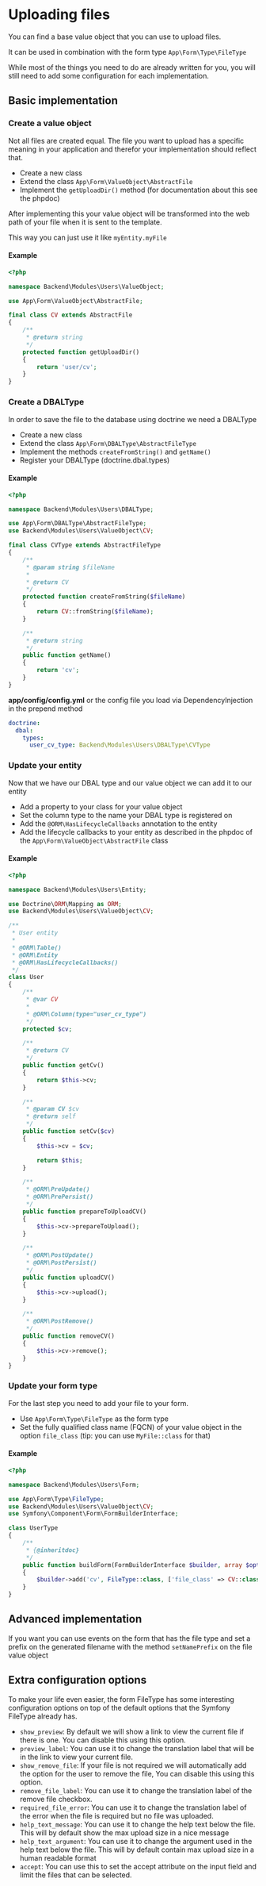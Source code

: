 # Uploading files

You can find a base value object that you can use to upload files.

It can be used in combination with the form type `App\Form\Type\FileType`

While most of the things you need to do are already written for you, you will still need to add some configuration for each implementation.

## Basic implementation

### Create a value object

Not all files are created equal. The file you want to upload has a specific meaning in your application and therefor your implementation should reflect that.

* Create a new class
* Extend the class `App\Form\ValueObject\AbstractFile`
* Implement the `getUploadDir()` method (for documentation about this see the phpdoc)

After implementing this your value object will be transformed into the web path of your file when it is sent to the template.

This way you can just use it like `myEntity.myFile`

#### Example

```php
<?php

namespace Backend\Modules\Users\ValueObject;

use App\Form\ValueObject\AbstractFile;

final class CV extends AbstractFile
{
    /**
     * @return string
     */
    protected function getUploadDir()
    {
        return 'user/cv';
    }
}
```

### Create a DBALType

In order to save the file to the database using doctrine we need a DBALType

* Create a new class
* Extend the class `App\Form\DBALType\AbstractFileType`
* Implement the methods `createFromString()` and `getName()`
* Register your DBALType (doctrine.dbal.types)

#### Example

```php
<?php

namespace Backend\Modules\Users\DBALType;

use App\Form\DBALType\AbstractFileType;
use Backend\Modules\Users\ValueObject\CV;

final class CVType extends AbstractFileType
{
    /**
     * @param string $fileName
     *
     * @return CV
     */
    protected function createFromString($fileName)
    {
        return CV::fromString($fileName);
    }

    /**
     * @return string
     */
    public function getName()
    {
        return 'cv';
    }
}
```

**app/config/config.yml** or the config file you load via DependencyInjection in the prepend method

```yaml
doctrine:
  dbal:
    types:
      user_cv_type: Backend\Modules\Users\DBALType\CVType
```

### Update your entity

Now that we have our DBAL type and our value object we can add it to our entity

* Add a property to your class for your value object
* Set the column type to the name your DBAL type is registered on
* Add the `@ORM\HasLifecycleCallbacks` annotation to the entity
* Add the lifecycle callbacks to your entity as described in the phpdoc of the `App\Form\ValueObject\AbstractFile` class

#### Example

```php
<?php

namespace Backend\Modules\Users\Entity;

use Doctrine\ORM\Mapping as ORM;
use Backend\Modules\Users\ValueObject\CV;

/**
 * User entity
 *
 * @ORM\Table()
 * @ORM\Entity
 * @ORM\HasLifecycleCallbacks()
 */
class User
{
    /**
     * @var CV
     *
     * @ORM\Column(type="user_cv_type")
     */
    protected $cv;

    /**
     * @return CV
     */
    public function getCv()
    {
        return $this->cv;
    }

    /**
     * @param CV $cv
     * @return self
     */
    public function setCv($cv)
    {
        $this->cv = $cv;

        return $this;
    }

    /**
     * @ORM\PreUpdate()
     * @ORM\PrePersist()
     */
    public function prepareToUploadCV()
    {
        $this->cv->prepareToUpload();
    }

    /**
     * @ORM\PostUpdate()
     * @ORM\PostPersist()
     */
    public function uploadCV()
    {
        $this->cv->upload();
    }

    /**
     * @ORM\PostRemove()
     */
    public function removeCV()
    {
        $this->cv->remove();
    }
}
```

### Update your form type

For the last step you need to add your file to your form.

* Use `App\Form\Type\FileType` as the form type
* Set the fully qualified class name (FQCN) of your value object in the option `file_class` (tip: you can use `MyFile::class` for that)

#### Example

```php
<?php

namespace Backend\Modules\Users\Form;

use App\Form\Type\FileType;
use Backend\Modules\Users\ValueObject\CV;
use Symfony\Component\Form\FormBuilderInterface;

class UserType
{
    /**
     * {@inheritdoc}
     */
    public function buildForm(FormBuilderInterface $builder, array $options)
    {
        $builder->add('cv', FileType::class, ['file_class' => CV::class]);
    }
}
```

## Advanced implementation

If you want you can use events on the form that has the file type and set a prefix on the generated filename with the method `setNamePrefix` on the file value object

## Extra configuration options

To make your life even easier, the form FileType has some interesting configuration options on top of the default options that the Symfony FileType already has.

* `show_preview`: By default we will show a link to view the current file if there is one. You can disable this using this option.
* `preview_label`: You can use it to change the translation label that will be in the link to view your current file.
* `show_remove_file`: If your file is not required we will automatically add the option for the user to remove the file, You can disable this using this option.
* `remove_file_label`: You can use it to change the translation label of the remove file checkbox.
* `required_file_error`: You can use it to change the translation label of the error when the file is required but no file was uploaded.
* `help_text_message`: You can use it to change the help text below the file. This will by default show the max upload size in a nice message
* `help_text_argument`: You can use it to change the argument used in the help text below the file. This will by default contain max upload size in a human readable format
* `accept`: You can use this to set the accept attribute on the input field and limit the files that can be selected.
